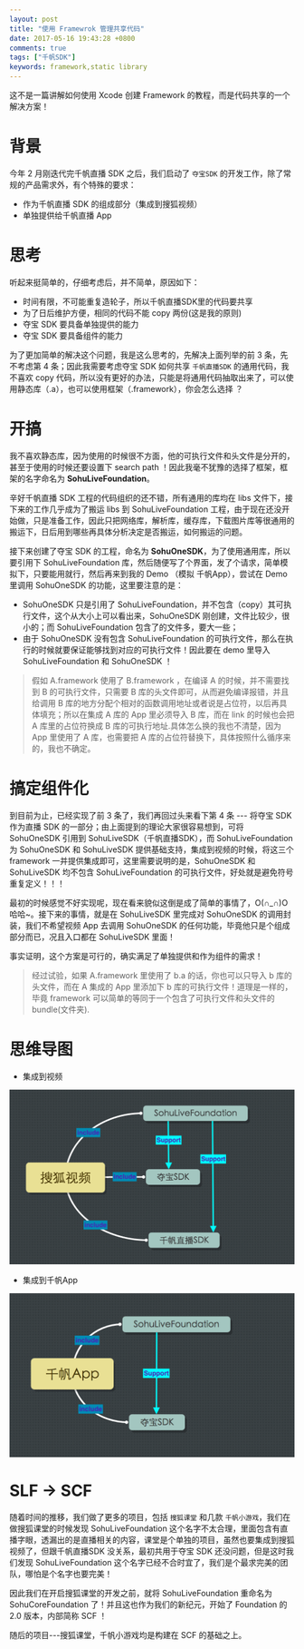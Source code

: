 ```yaml
---
layout: post
title: "使用 Framewrok 管理共享代码"
date: 2017-05-16 19:43:28 +0800
comments: true
tags: ["千帆SDK"]
keywords: framework,static library
---
```


这不是一篇讲解如何使用 Xcode 创建 Framework 的教程，而是代码共享的一个解决方案！

# 背景

今年 2 月刚迭代完千帆直播 SDK 之后，我们启动了 `夺宝SDK` 的开发工作，除了常规的产品需求外，有个特殊的要求：

- 作为千帆直播 SDK 的组成部分（集成到搜狐视频）
- 单独提供给千帆直播 App

# 思考

听起来挺简单的，仔细考虑后，并不简单，原因如下：

- 时间有限，不可能重复造轮子，所以千帆直播SDK里的代码要共享
- 为了日后维护方便，相同的代码不能 copy 两份(这是我的原则)
- 夺宝 SDK 要具备单独提供的能力
- 夺宝 SDK 要具备组件的能力

为了更加简单的解决这个问题，我是这么思考的，先解决上面列举的前 3 条，先不考虑第 4 条；因此我需要考虑夺宝 SDK 如何共享 `千帆直播SDK` 的通用代码，我不喜欢 copy 代码，所以没有更好的办法，只能是将通用代码抽取出来了，可以使用静态库（.a），也可以使用框架（.framework），你会怎么选择 ？

# 开搞

我不喜欢静态库，因为使用的时候很不方面，他的可执行文件和头文件是分开的，甚至于使用的时候还要设置下 search path ！因此我毫不犹豫的选择了框架，框架的名字命名为 **SohuLiveFoundation**。

辛好千帆直播 SDK 工程的代码组织的还不错，所有通用的库均在 libs 文件下，接下来的工作几乎成为了搬运 libs 到 SohuLiveFoundation 工程，由于现在还没开始做，只是准备工作，因此只把网络库，解析库，缓存库，下载图片库等很通用的搬运下，日后用到哪些再具体分析决定是否搬运，如何搬运的问题。

接下来创建了夺宝 SDK 的工程，命名为 **SohuOneSDK**，为了使用通用库，所以要引用下 SohuLiveFoundation 库，然后随便写了个界面，发了个请求，简单模拟下，只要能用就行，然后再来到我的 Demo （模拟 千帆App），尝试在 Demo 里调用 SohuOneSDK 的功能，这里要注意的是：

- SohuOneSDK 只是引用了 SohuLiveFoundation，并不包含（copy）其可执行文件，这个从大小上可以看出来，SohuOneSDK 刚创建，文件比较少，很小的；而 SohuLiveFoundation 包含了的文件多，要大一些；
- 由于 SohuOneSDK 没有包含 SohuLiveFoundation 的可执行文件，那么在执行的时候就要保证能够找到对应的可执行文件！因此要在 demo 里导入 SohuLiveFoundation 和 SohuOneSDK ！

> 假如 A.framework 使用了 B.framework ，在编译 A 的时候，并不需要找到 B 的可执行文件，只需要 B 库的头文件即可，从而避免编译报错，并且给调用 B 库的地方分配个相对的函数调用地址或者说是占位符，以后再具体填充；所以在集成 A 库的 App 里必须导入 B 库，而在 link 的时候也会把 A 库里的占位符换成 B 库的可执行地址.具体怎么换的我也不清楚，因为 App 里使用了 A 库，也需要把 A 库的占位符替换下，具体按照什么循序来的，我也不确定。

# 搞定组件化

到目前为止，已经实现了前 3 条了，我们再回过头来看下第 4 条 --- 将夺宝 SDK 作为直播 SDK 的一部分；由上面提到的理论大家很容易想到，可将 SohuOneSDK 引用到 SohuLiveSDK（千帆直播SDK），而 SohuLiveFoundation 为 SohuOneSDK 和 SohuLiveSDK 提供基础支持，集成到视频的时候，将这三个 framework 一并提供集成即可，这里需要说明的是，SohuOneSDK 和 SohuLiveSDK 均不包含 SohuLiveFoundation 的可执行文件，好处就是避免符号重复定义！！！ 

最初的时候感觉不好实现呢，现在看来貌似这倒是成了简单的事情了，O(∩_∩)O哈哈~。接下来的事情，就是在 SohuLiveSDK 里完成对 SohuOneSDK 的调用封装，我们不希望视频 App 去调用 SohuOneSDK 的任何功能，毕竟他只是个组成部分而已，况且入口都在 SohuLiveSDK 里面！
 
事实证明，这个方案是可行的，确实满足了单独提供和作为组件的需求！

> 经过试验，如果 A.framework 里使用了 b.a 的话，你也可以只导入 b 库的头文件，而在 A 集成的 App 里添加下 b 库的可执行文件！道理是一样的，毕竟 framework 可以简单的等同于一个包含了可执行文件和头文件的 bundle(文件夹).

# 思维导图

- 集成到视频

![](/images/201705/01.png)

- 集成到千帆App

![](/images/201705/02.png)

# SLF -> SCF

随着时间的推移，我们做了更多的项目，包括 `搜狐课堂` 和几款 `千帆小游戏`，我们在做搜狐课堂的时候发现 SohuLiveFoundation 这个名字不太合理，里面包含有直播字眼，透漏出的是直播相关的内容，课堂是个单独的项目，虽然也要集成到搜狐视频了，但跟千帆直播SDK 没关系，最初共用于夺宝 SDK 还没问题，但是这时我们发现 SohuLiveFoundation 这个名字已经不合时宜了，我们是个最求完美的团队，哪怕是个名字也要完美！

因此我们在开启搜狐课堂的开发之前，就将 SohuLiveFoundation 重命名为 SohuCoreFoundation 了！并且这也作为我们的新纪元，开始了 Foundation 的 2.0 版本，内部简称 SCF ！

随后的项目---搜狐课堂，千帆小游戏均是构建在 SCF 的基础之上。

